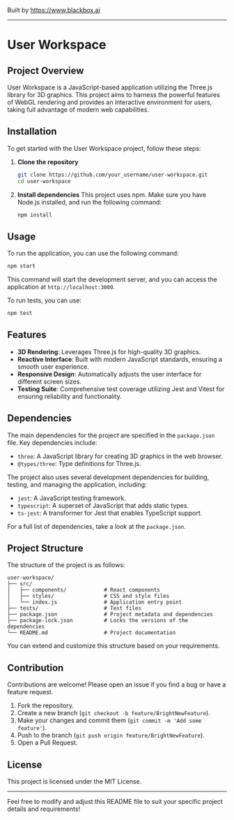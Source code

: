 
Built by https://www.blackbox.ai

---

# User Workspace

## Project Overview
User Workspace is a JavaScript-based application utilizing the Three.js library for 3D graphics. This project aims to harness the powerful features of WebGL rendering and provides an interactive environment for users, taking full advantage of modern web capabilities.

## Installation
To get started with the User Workspace project, follow these steps:

1. **Clone the repository**
   ```bash
   git clone https://github.com/your_username/user-workspace.git
   cd user-workspace
   ```

2. **Install dependencies**
   This project uses npm. Make sure you have Node.js installed, and run the following command:
   ```bash
   npm install
   ```

## Usage
To run the application, you can use the following command:

```bash
npm start
```

This command will start the development server, and you can access the application at `http://localhost:3000`.

To run tests, you can use:
```bash
npm test
```

## Features
- **3D Rendering**: Leverages Three.js for high-quality 3D graphics.
- **Reactive Interface**: Built with modern JavaScript standards, ensuring a smooth user experience.
- **Responsive Design**: Automatically adjusts the user interface for different screen sizes.
- **Testing Suite**: Comprehensive test coverage utilizing Jest and Vitest for ensuring reliability and functionality.

## Dependencies
The main dependencies for the project are specified in the `package.json` file. Key dependencies include:

- `three`: A JavaScript library for creating 3D graphics in the web browser.
- `@types/three`: Type definitions for Three.js.

The project also uses several development dependencies for building, testing, and managing the application, including:

- `jest`: A JavaScript testing framework.
- `typescript`: A superset of JavaScript that adds static types.
- `ts-jest`: A transformer for Jest that enables TypeScript support.

For a full list of dependencies, take a look at the `package.json`.

## Project Structure
The structure of the project is as follows:

```
user-workspace/
├── src/
│   ├── components/            # React components
│   ├── styles/                # CSS and style files
│   └── index.js               # Application entry point
├── tests/                     # Test files
├── package.json               # Project metadata and dependencies
├── package-lock.json          # Locks the versions of the dependencies
└── README.md                  # Project documentation
```

You can extend and customize this structure based on your requirements.

## Contribution
Contributions are welcome! Please open an issue if you find a bug or have a feature request.

1. Fork the repository.
2. Create a new branch (`git checkout -b feature/BrightNewFeature`).
3. Make your changes and commit them (`git commit -m 'Add some feature'`).
4. Push to the branch (`git push origin feature/BrightNewFeature`).
5. Open a Pull Request.

## License
This project is licensed under the MIT License.

---

Feel free to modify and adjust this README file to suit your specific project details and requirements!